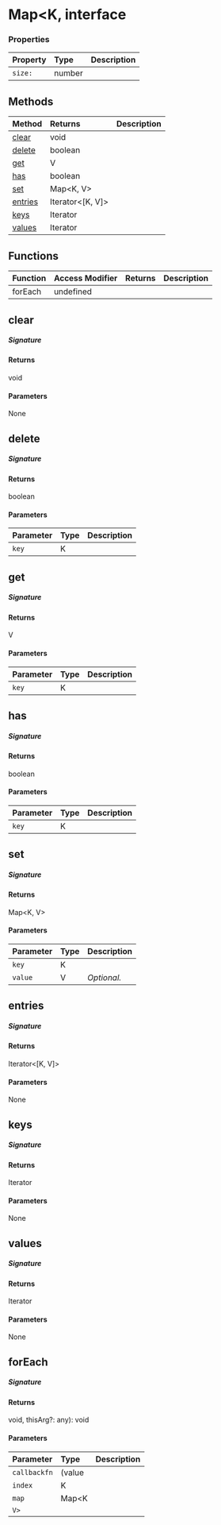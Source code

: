 # Map<K, interface





### Properties

| Property	   | Type	| Description|
|:-------------|:-------|:-----------|
|`size:`      | number |  |




## Methods

| Method	   |  Returns	| Description|
|:-------------|:-------|:-----------|
|[clear](#clear)      | void |  |
|[delete](#delete)      | boolean |  |
|[get](#get)      | V |  |
|[has](#has)      | boolean |  |
|[set](#set)      | Map<K, V> |  |
|[entries](#entries)      | Iterator<[K, V]> |  |
|[keys](#keys)      | Iterator<K> |  |
|[values](#values)      | Iterator<V> |  |



## Functions

| Function	   | Access Modifier | Returns	| Description|
|:-------------|:----|:-------|:-----------|
|forEach      | undefined | |  |


## clear



##### Signature

#### Returns
void

#### Parameters
None


## delete



##### Signature

#### Returns
boolean

#### Parameters


| Parameter	   | Type    | Description |
|:-------------|:---------------|:------------|
| `key`    | K |  |


## get



##### Signature

#### Returns
V

#### Parameters


| Parameter	   | Type    | Description |
|:-------------|:---------------|:------------|
| `key`    | K |  |


## has



##### Signature

#### Returns
boolean

#### Parameters


| Parameter	   | Type    | Description |
|:-------------|:---------------|:------------|
| `key`    | K |  |


## set



##### Signature

#### Returns
Map<K, V>

#### Parameters


| Parameter	   | Type    | Description |
|:-------------|:---------------|:------------|
| `key`    | K |  |
| `value`    | V | _Optional._ |


## entries



##### Signature

#### Returns
Iterator<[K, V]>

#### Parameters
None


## keys



##### Signature

#### Returns
Iterator<K>

#### Parameters
None


## values



##### Signature

#### Returns
Iterator<V>

#### Parameters
None


## forEach



##### Signature

#### Returns
void, thisArg?: any): void

#### Parameters


| Parameter	   | Type    | Description |
|:-------------|:---------------|:------------|
| `callbackfn`    | (value |  |
| `index`    | K |  |
| `map`    | Map<K |  |
| `V>`    |  |  |

